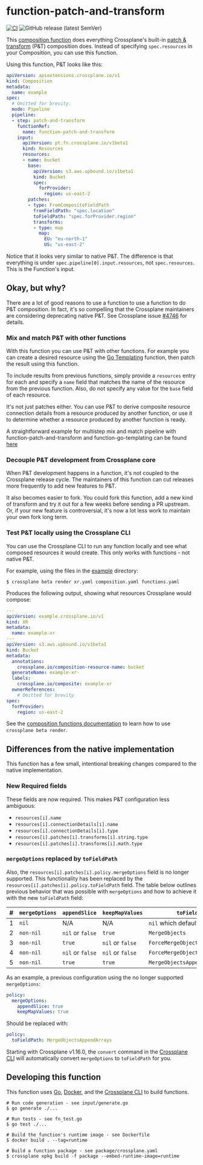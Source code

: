 # function-patch-and-transform
[![CI](https://github.com/fernandezcuesta/function-patch-and-transform/actions/workflows/ci.yml/badge.svg)](https://github.com/fernandezcuesta/function-patch-and-transform/actions/workflows/ci.yml) ![GitHub release (latest SemVer)](https://img.shields.io/github/release/fernandezcuesta/function-patch-and-transform)

This [composition function][docs-functions] does everything Crossplane's
built-in [patch & transform][docs-pandt] (P&T) composition does. Instead of
specifying `spec.resources` in your Composition, you can use this function.

Using this function, P&T looks like this:

```yaml
apiVersion: apiextensions.crossplane.io/v1
kind: Composition
metadata:
  name: example
spec:
  # Omitted for brevity.
  mode: Pipeline
  pipeline:
  - step: patch-and-transform
    functionRef:
      name: function-patch-and-transform
    input:
      apiVersion: pt.fn.crossplane.io/v1beta1
      kind: Resources
      resources:
      - name: bucket
        base:
          apiVersion: s3.aws.upbound.io/v1beta1
          kind: Bucket
          spec:
            forProvider:
              region: us-east-2
        patches:
        - type: FromCompositeFieldPath
          fromFieldPath: "spec.location"
          toFieldPath: "spec.forProvider.region"
          transforms:
          - type: map
            map: 
              EU: "eu-north-1"
              US: "us-east-2"
```

Notice that it looks very similar to native P&T. The difference is that
everything is under `spec.pipeline[0].input.resources`, not `spec.resources`.
This is the Function's input.

## Okay, but why?

There are a lot of good reasons to use a function to use a function to do P&T
composition. In fact, it's so compelling that the Crossplane maintainers are
considering deprecating native P&T. See Crossplane issue [#4746] for details.

### Mix and match P&T with other functions

With this function you can use P&T with other functions. For example you can
create a desired resource using the [Go Templating][fn-go-templating] function,
then patch the result using this function.

To include results from previous functions, simply provide a `resources` entry
for each and specify a `name` field that matches the name of the resource from
the previous function. Also, do not specify any value for the `base` field of
each resource.

It's not just patches either. You can use P&T to derive composite resource
connection details from a resource produced by another function, or use it to
determine whether a resource produced by another function is ready.

A straightforward example for multistep mix and match pipeline with
function-patch-and-transform and function-go-templating can be found
[here](./example/multistep)

### Decouple P&T development from Crossplane core

When P&T development happens in a function, it's not coupled to the Crossplane
release cycle. The maintainers of this function can cut releases more frequently
to add new features to P&T.

It also becomes easier to fork. You could fork this function, add a new kind of
transform and try it out for a few weeks before sending a PR upstream. Or, if
your new feature is controversial, it's now a lot less work to maintain your own
fork long term.

### Test P&T locally using the Crossplane CLI

You can use the Crossplane CLI to run any function locally and see what composed
resources it would create. This only works with functions - not native P&T.

For example, using the files in the [example](example) directory:

```shell
$ crossplane beta render xr.yaml composition.yaml functions.yaml
```
Produces the following output, showing what resources Crossplane would compose:

```yaml
---
apiVersion: example.crossplane.io/v1
kind: XR
metadata:
  name: example-xr
---
apiVersion: s3.aws.upbound.io/v1beta1
kind: Bucket
metadata:
  annotations:
    crossplane.io/composition-resource-name: bucket
  generateName: example-xr-
  labels:
    crossplane.io/composite: example-xr
  ownerReferences:
    # Omitted for brevity
spec:
  forProvider:
    region: us-east-2
```

See the [composition functions documentation][docs-functions] to learn how to
use `crossplane beta render`.

## Differences from the native implementation

This function has a few small, intentional breaking changes compared to the
native implementation.

### New Required fields

These fields are now required. This makes P&T configuration less ambiguous:

* `resources[i].name`
* `resources[i].connectionDetails[i].name`
* `resources[i].connectionDetails[i].type`
* `resources[i].patches[i].transforms[i].string.type`
* `resources[i].patches[i].transforms[i].math.type`

### `mergeOptions` replaced by `toFieldPath`

Also, the `resources[i].patches[i].policy.mergeOptions` field is no longer
supported. This functionality has been replaced by the
`resources[i].patches[i].policy.toFieldPath` field. The table below outlines
previous behavior that was possible with `mergeOptions` and how to achieve it
with the new `toFieldPath` field:

| # | `mergeOptions` | `appendSlice`| `keepMapValues` | `toFieldPath` |
| - | -------------  | ------------ | --------------- | -------------------- |
| 1 | `nil`  | N/A | N/A | `nil` which defaults to `Replace` |
| 2 | `non-nil` | `nil` or `false` | `true` | `MergeObjects` |
| 3 | `non-nil` | `true` | `nil` or `false` | `ForceMergeObjectsAppendArrays` |
| 4 | `non-nil` | `nil` or `false` |  `nil` or `false` |  `ForceMergeObjects`   |
| 5 | `non-nil` | `true` | `true` | `MergeObjectsAppendArrays` |

As an example, a previous configuration using the no longer supported `mergeOptions`:

```yaml
policy:
  mergeOptions:
    appendSlice: true
    keepMapValues: true
```

Should be replaced with:

```yaml
policy:
  toFieldPath: MergeObjectsAppendArrays
```

Starting with Crossplane v1.16.0, the `convert` command in the [Crossplane
CLI][cli-convert] will automatically convert `mergeOptions` to `toFieldPath` for
you.

## Developing this function

This function uses [Go][go], [Docker][docker], and the [Crossplane CLI][cli] to
build functions.

```shell
# Run code generation - see input/generate.go
$ go generate ./...

# Run tests - see fn_test.go
$ go test ./...

# Build the function's runtime image - see Dockerfile
$ docker build . --tag=runtime

# Build a function package - see package/crossplane.yaml
$ crossplane xpkg build -f package --embed-runtime-image=runtime
```

[Crossplane]: https://crossplane.io
[docs-composition]: https://docs.crossplane.io/v1.14/getting-started/provider-aws-part-2/#create-a-deployment-template
[docs-functions]: https://docs.crossplane.io/v1.14/concepts/composition-functions/
[docs-pandt]: https://docs.crossplane.io/v1.14/concepts/patch-and-transform/
[fn-go-templating]: https://github.com/fernandezcuesta/function-go-templating
[#4617]: https://github.com/crossplane/crossplane/issues/4617
[#4746]: https://github.com/crossplane/crossplane/issues/4746
[go]: https://go.dev
[docker]: https://www.docker.com
[cli]: https://docs.crossplane.io/latest/cli
[cli-convert]: https://docs.crossplane.io/latest/cli/command-reference/#beta-convert
